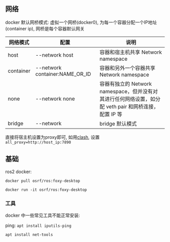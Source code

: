## 网络

docker 默认网桥模式: 虚拟一个网桥(docker0), 为每一个容器分配一个IP地址 (container ip), 网桥是每个容器默认网关

| 网络模式  | 配置                           | 说明                                                                                                  |
| --------- | ------------------------------ | ----------------------------------------------------------------------------------------------------- |
| host      | --network host                 | 容器和宿主机共享 Network namespace                                                                    |
| container | --network container:NAME_OR_ID | 容器和另外一个容器共享 Network namespace                                                              |
| none      | --network none                 | 容器有独立的 Network namespace，但并没有对其进行任何网络设置，如分配 veth pair 和网桥连接，配置 IP 等 |
| bridge    | --network                      | bridge 默认模式                                                                                       |

直接将宿主机设置为proxy即可, 如用[clash](../Network/proxy.md), 设置 `all_proxy=http://host_ip:7890`

## 基础

ros2 docker:

```
docker pull osrf/ros:foxy-desktop

docker run -it osrf/ros:foxy-desktop
```

### 工具

docker 中一些常见工具不能正常安装:

ping: `apt install iputils-ping`

`apt install net-tools`